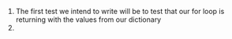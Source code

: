 1. The first test we intend to write will be to test that our for loop is returning with the values from our dictionary
2. 